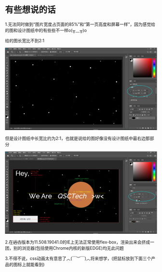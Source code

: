 # 有些想说的话

1.无法同时做到“图片宽度占页面的85%”和“第一页高度和屏幕一样”，因为感觉给的图和设计图纸中的有些些不一样o(╥﹏╥)o

给的图长宽比不到2:1

![Pic_given](resource\Pic_given.png)

但是设计图纸中长宽比约为2:1，也就是说给的图好像没有设计图纸中最右边那部分

![Pic_design_drawing](resource\Pic_design_drawing.png)

2.在~~远古~~版本为11.508.19041.0的IE上无法正常使用flex-box，渲染出来会挤成一团，别的浏览器(包括使用Chrome内核的新版EDGE)均无此问题

3.不得不说，css动画太有意思了︿(￣︶￣)︿将来想学，(把鼠标放到下面三个产品的图标上就能看到)